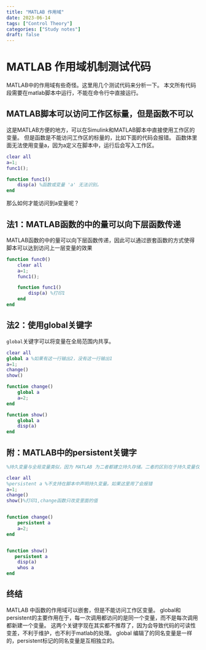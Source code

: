 ```yaml
---
title: "MATLAB 作用域"
date: 2023-06-14
tags: ["Control Theory"]
categories: ["Study notes"]
draft: false
---
```


# MATLAB 作用域机制测试代码

MATLAB中的作用域有些奇怪。这里用几个测试代码来分析一下。
本文所有代码段需要在matlab脚本中运行，不能在命令行中直接运行。

## MATLAB脚本可以访问工作区标量，但是函数不可以

这是MATLAB方便的地方，可以在Simulink和MATLAB脚本中直接使用工作区的变量。
但是函数是不能访问工作区的标量的，比如下面的代码会报错。
函数体里面无法使用变量a，因为a定义在脚本中，运行后会写入工作区。


```MATLAB
clear all
a=1;
func1();

function func1()
    disp(a) %函数或变量 'a' 无法识别。
end
```

那么如何才能访问到a变量呢？

## 法1：MATLAB函数的中的量可以向下层函数传递

MATLAB函数的中的量可以向下层函数传递，因此可以通过嵌套函数的方式使得脚本可以达到访问上一层变量的效果

```MATLAB
function func0()
    clear all
    a=1;
    func1();

    function func1()
        disp(a) %打印1
    end
end
```

## 法2：使用global关键字

`global`关键字可以将变量在全局范围内共享。

```MATLAB
clear all
global a %如果有这一行输出2，没有这一行输出1
a=1;
change()
show() 

function change()
    global a
    a=2;
end

function show()
    global a
    disp(a)
end
```

## 附：MATLAB中的persistent关键字


```MATLAB
%持久变量与全局变量类似，因为 MATLAB 为二者都建立持久存储。二者的区别在于持久变量仅为声明它们的函数所知晓。因此，MATLAB 命令行或其他函数中的代码不能更改持久变量。

clear all
%persistent a %不支持在脚本中声明持久变量。如果这里用了会报错
a=1;
change()
show()%打印1,change函数只改变里面的值


function change()
    persistent a
    a=2;
end


function show()
   persistent a
    disp(a)
    whos a
end
```

## 终结

MATLAB 中函数的作用域可以嵌套，但是不能访问工作区变量。
global和persistent的主要作用在于，每一次调用都访问的是同一个变量，而不是每次调用都新建一个变量。
这两个关键字现在其实都不推荐了，因为会导致代码的可读性变差，不利于维护，也不利于matlab的处理。
global 编辑了的同名变量是一样的，persistent标记的同名变量是互相独立的。